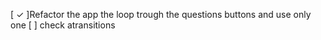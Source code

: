 

[ ✓ ]Refactor the app the loop trough the questions buttons and use only one
[ ] check atransitions
